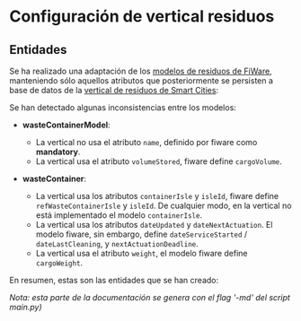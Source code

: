 # Configuración de vertical residuos

## Entidades

Se ha realizado una adaptación de los [modelos de residuos de FiWare](https://fiware-datamodels.readthedocs.io/en/latest/WasteManagement/doc/introduction/index.html), manteniendo sólo aquellos atributos que posteriormente se persisten a base de datos de la [vertical de residuos de Smart Cities](https://github.com/telefonicasc/dumps-vertical/blob/master/model/db/ddls.sql):

Se han detectado algunas inconsistencias entre los modelos:

* **wasteContainerModel**:
  - La vertical no usa el atributo `name`, definido por fiware como **mandatory**.
  - La vertical usa el atributo `volumeStored`, fiware define `cargoVolume`.

* **wasteContainer**:
  - La vertical usa los atributos `containerIsle` y `isleId`, fiware define `refWasteContainerIsle` y `isleId`. De cualquier modo, en la vertical no está implementado el modelo `containerIsle`.
  - La vertical usa los atributos `dateUpdated` y `dateNextActuation`. El modelo fiware, sin embargo, define `dateServiceStarted` / `dateLastCleaning`, y `nextActuationDeadline`.
  - La vertical usa el atributo `weight`, el modelo fiware define `cargoWeight`.

En resumen, estas son las entidades que se han creado:

*Nota: esta parte de la documentación se genera con el flag '-md' del script main.py)*